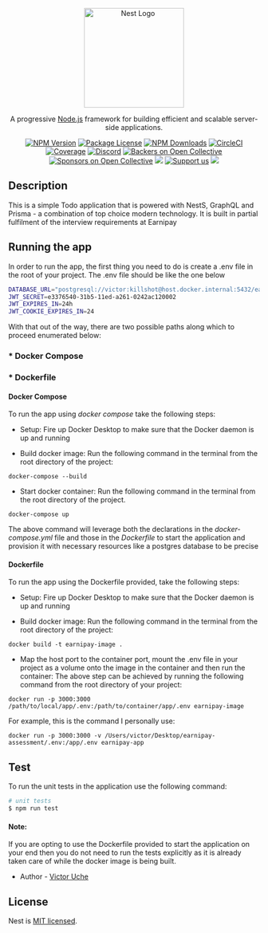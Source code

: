 <p align="center">
  <a href="http://nestjs.com/" target="blank"><img src="https://nestjs.com/img/logo-small.svg" width="200" alt="Nest Logo" /></a>
</p>

[circleci-image]: https://img.shields.io/circleci/build/github/nestjs/nest/master?token=abc123def456
[circleci-url]: https://circleci.com/gh/nestjs/nest

  <p align="center">A progressive <a href="http://nodejs.org" target="_blank">Node.js</a> framework for building efficient and scalable server-side applications.</p>
    <p align="center">
<a href="https://www.npmjs.com/~nestjscore" target="_blank"><img src="https://img.shields.io/npm/v/@nestjs/core.svg" alt="NPM Version" /></a>
<a href="https://www.npmjs.com/~nestjscore" target="_blank"><img src="https://img.shields.io/npm/l/@nestjs/core.svg" alt="Package License" /></a>
<a href="https://www.npmjs.com/~nestjscore" target="_blank"><img src="https://img.shields.io/npm/dm/@nestjs/common.svg" alt="NPM Downloads" /></a>
<a href="https://circleci.com/gh/nestjs/nest" target="_blank"><img src="https://img.shields.io/circleci/build/github/nestjs/nest/master" alt="CircleCI" /></a>
<a href="https://coveralls.io/github/nestjs/nest?branch=master" target="_blank"><img src="https://coveralls.io/repos/github/nestjs/nest/badge.svg?branch=master#9" alt="Coverage" /></a>
<a href="https://discord.gg/G7Qnnhy" target="_blank"><img src="https://img.shields.io/badge/discord-online-brightgreen.svg" alt="Discord"/></a>
<a href="https://opencollective.com/nest#backer" target="_blank"><img src="https://opencollective.com/nest/backers/badge.svg" alt="Backers on Open Collective" /></a>
<a href="https://opencollective.com/nest#sponsor" target="_blank"><img src="https://opencollective.com/nest/sponsors/badge.svg" alt="Sponsors on Open Collective" /></a>
  <a href="https://paypal.me/kamilmysliwiec" target="_blank"><img src="https://img.shields.io/badge/Donate-PayPal-ff3f59.svg"/></a>
    <a href="https://opencollective.com/nest#sponsor"  target="_blank"><img src="https://img.shields.io/badge/Support%20us-Open%20Collective-41B883.svg" alt="Support us"></a>
  <a href="https://twitter.com/nestframework" target="_blank"><img src="https://img.shields.io/twitter/follow/nestframework.svg?style=social&label=Follow"></a>
</p>
  <!--[![Backers on Open Collective](https://opencollective.com/nest/backers/badge.svg)](https://opencollective.com/nest#backer)
  [![Sponsors on Open Collective](https://opencollective.com/nest/sponsors/badge.svg)](https://opencollective.com/nest#sponsor)-->

## Description

This is a simple Todo application that is powered with NestS, GraphQL and Prisma - a combination of top choice modern technology. It is built in partial fulfilment of the interview requirements at Earnipay

## Running the app

In order to run the app, the first thing you need to do is create a .env file in the root of your project. The .env file should be like the one below
```bash
DATABASE_URL="postgresql://victor:killshot@host.docker.internal:5432/earnipay_datastore?schema=public"
JWT_SECRET=e3376540-31b5-11ed-a261-0242ac120002
JWT_EXPIRES_IN=24h
JWT_COOKIE_EXPIRES_IN=24
```

With that out of the way, there are two possible paths along which to proceed enumerated below:
### * Docker Compose
### * Dockerfile

#### Docker Compose 
To run the app using _docker compose_ take the following steps:
- Setup:
  Fire up Docker Desktop to make sure that the Docker daemon is up and running

- Build docker image:
  Run the following command in the terminal from the root directory of the project: 
```
docker-compose --build
```

- Start docker container:
  Run the following command in the terminal from the root directory of the project.
```
docker-compose up
```
  The above command will leverage both the declarations in the _docker-compose.yml_ file and those in the _Dockerfile_ to start the application and provision it with necessary resources like a postgres database to be precise


#### Dockerfile
To run the app using the Dockerfile provided, take the following steps:
- Setup:
  Fire up Docker Desktop to make sure that the Docker daemon is up and running
  
- Build docker image:
  Run the following command in the terminal from the root directory of the project:
 ```
 docker build -t earnipay-image .
 ```
 
 - Map the host port to the container port, mount the .env file in your project as a volume onto the image in the container and then run the container:
  The above step can be achieved by running the following command from the root directory of your project:
 ```
 docker run -p 3000:3000 /path/to/local/app/.env:/path/to/container/app/.env earnipay-image
 ```
  For example, this is the command I personally use:
 ```
 docker run -p 3000:3000 -v /Users/victor/Desktop/earnipay-assessment/.env:/app/.env earnipay-app
 ```
 

## Test

To run the unit tests in the application use the following command:

```bash
# unit tests
$ npm run test
```
#### Note: 
  If you are opting to use the Dockerfile provided to start the application on your end then you do not need to run the tests explicitly as it is already taken care of while the docker image is being built.


- Author - [Victor Uche](https://github.com/aggr3550r/)


## License

Nest is [MIT licensed](LICENSE).
